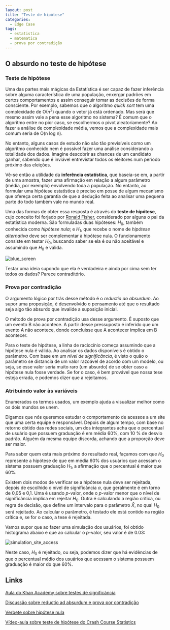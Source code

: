 ```yaml
---
layout: post
title: "Teste de hipótese"
categories:
  - Edge Case
tags:
  - estatistica
  - matematica
  - prova por contradição
---
```


## O absurdo no teste de hipótese

### Teste de hipótese

Uma das partes mais mágicas da Estatística é ser capaz de fazer inferência sobre alguma característica de uma população, enxergar padrões em certos comportamentos e assim conseguir tomar as decisões de forma consciente. Por exemplo, sabemos que o algoritmo *quick sort* tem uma complexidade de O($n^2$) quando o vetor já está ordenado. Mas será que mesmo assim vale a pena esse algoritmo no sistema? É comum que o algoritmo entre no pior caso, se escolhermos o pivot aleatoriamente?  Ao fazer a análise de complexidade média, vemos que a complexidade mais comum seria de O(n log n).

No entanto, alguns casos de estudo não são tão previsíveis como um algoritmo conhecido nem é possível fazer uma análise considerando a totalidade dos dados. Imagine descobrir as chances de um candidato ganhar, sabendo que é inviável entrevistar todos os eleitores num período próximo das eleições.

Vê-se então a utilidade da **inferência estatística**, que baseia-se em, a partir de uma amostra, fazer uma afirmação em relação a algum parâmetro (média, por exemplo) envolvendo toda a população. No entanto, ao formular uma hipótese estatística é preciso em posse de algum mecanismo que ofereça certa garantia de que a dedução feita ao analisar uma pequena parte do todo também vale no mundo real.

Uma das formas de obter essa resposta é através do **teste de hipótese**, cujo conceito foi forjado por [Ronald Fisher](https://en.wikipedia.org/wiki/Ronald_Fisher), considerado por alguns o pai da estatística moderna. São formuladas duas hipóteses: $H_0$, também conhecida como *hipótese nula*; e $H_1$, que recebe o nome de *hipótese alternativa* deve ser complementar à hipótese nula. O funcionamento consiste em testar $H_0$, buscando saber se ela é ou não aceitável e assumindo que $H_0$ é válida.

![blue_screen](/home/mayra/workspace/nymarya.github.io/images/posts/blue_screen.png)

Testar uma ideia supondo que ela é verdadeira e ainda por cima sem ter todos os dados? Parece contraditório. 

### Prova por contradição

O argumento lógico por trás desse método é o _reductio ao absurdum_. Ao supor uma proposição, é desenvolvido o pensamento até que o resultado seja algo tão absurdo que invalide a suposição inicial.

O método de prova por contradição usa desse argumento. É suposto que um evento B não acontece. A partir desse pressuposto é inferido que um evento A não acontece, donde concluisse que A acontecer implica em B acontecer.

Para o teste de hipótese, a linha de raciocínio começa assumindo que a hipótese nula é válida. Ao analisar os dados disponíveis é obtido o parâmetro.  Com base em um *nível de significância*, é visto o quão o parâmetro se distancia de um valor razoável de acordo com um modelo, ou seja, se esse valor seria muito raro (um absurdo) de se obter caso a hipótese nula fosse verdade. Se for o caso, é bem provável que nossa tese esteja errada, e podemos dizer que a rejeitamos.

### Atribuindo valor às variáveis

Enumerados os termos usados, um exemplo ajuda a visualizar melhor como os dois mundos se unem.

Digamos que nós queremos estudar o comportamento de acessos a um site que uma certa equipe é responsável. Depois de algum tempo, com base no retorno obtido das redes sociais, um dos integrantes acha que o percentual de usuário que possuem graduação é em média 60%, com 10 % de desvio padrão. Alguém da mesma equipe discorda, achando que a proporção deve ser maior. 

Para saber quem está mais próximo do resultado real, façamos com que $H_0$ represente a hipótese de que em média 60% dos usuários que acessam o sistema possuem graduação $H_1$, a afirmação que o percentual é maior que 60%.

Existem dois modos de verificar se a hipótese nula deve ser rejeitada, depois de escolhido o nível de significância $\alpha$, que geralmente é em torno de 0,05 e 0,1. Uma é usando _p_-valor, onde o _p_-valor menor que o nível de significância implica em rejeitar $H_0$. Outra é calculando a região crítica, ou regra de decisão, que define um intervalo para o parâmetro $\bar X$, no qual $H_0$ será rejeitado. Ao calcular o parâmetro, é testado ele está contido na região crítica e, se for o caso, a tese é rejeitada.

Vamos supor que ao fazer uma simulação dos usuários, foi obtido histograma abaixo e que ao calcular o _p_-valor, seu valor é de 0.03:

![simulation_site_access](/home/mayra/workspace/nymarya.github.io/images/posts/simulation_site_access.png)

Neste caso, $H_0$ é rejeitado, ou seja, podemos dizer que há evidências de que o percentual médio dos usuários que acessam o sistema possuem graduação é maior do que 60%.

## Links

[Aula do Khan Academy sobre testes de significância](https://www.khanacademy.org/math/ap-statistics/tests-significance-ap/idea-significance-tests)

[Discussão sobre reductio ad absurdum e prova por contradição](https://philosophy.stackexchange.com/questions/561/what-is-the-difference-between-reductio-ad-absurdum-and-proof-by-contradiction)

[Verbete sobre hipótese nula](https://en.wikipedia.org/wiki/Null_hypothesis#Goals_of_null_hypothesis_tests)

[Vídeo-aula sobre teste de hipótese do Crash Course Statistics](https://www.youtube.com/watch?v=bf3egy7TQ2Q&t=0s&list=PL8dPuuaLjXtNM_Y-bUAhblSAdWRnmBUcr&index=23)
